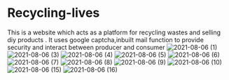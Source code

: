 # Recycling-lives
This is a website which acts as a platform for recycling wastes and selling diy products .
It uses google captcha,inbuilt mail function to provide security and interact between producer and consumer
![2021-08-06 (1)](https://user-images.githubusercontent.com/86908101/166142372-cfee6141-6548-467f-9933-18be2bd251a0.png)
![2021-08-06 (3)](https://user-images.githubusercontent.com/86908101/166142383-933dbc7f-6559-460e-b7c5-40cc295deba2.png)
![2021-08-06 (4)](https://user-images.githubusercontent.com/86908101/166142385-3ed0407e-e396-4280-92b7-13f806047dc9.png)
![2021-08-06 (5)](https://user-images.githubusercontent.com/86908101/166142389-ec11c3c2-28f4-4250-bdae-3eb57033d06f.png)
![2021-08-06 (6)](https://user-images.githubusercontent.com/86908101/166142391-59fb638f-ae12-46eb-bc82-6058ec78a649.png)
![2021-08-06 (7)](https://user-images.githubusercontent.com/86908101/166142393-88b32e79-7d16-43af-9e65-c809dd113866.png)
![2021-08-06 (8)](https://user-images.githubusercontent.com/86908101/166142395-65a9caa4-deeb-4d43-9378-604c3d99df2b.png)
![2021-08-06 (9)](https://user-images.githubusercontent.com/86908101/166142405-f5a34de5-1c5e-4629-b06b-62a66e356468.png)
![2021-08-06 (10)](https://user-images.githubusercontent.com/86908101/166142409-c5d0fce2-369f-4755-91b2-ffb06adaec7d.png)
![2021-08-06 (15)](https://user-images.githubusercontent.com/86908101/166142414-d06c780e-e942-45a5-ae9b-d8c6b088653a.png)
![2021-08-06 (16)](https://user-images.githubusercontent.com/86908101/166142418-34a6a191-5709-437a-b96a-3dcd22821890.png)

